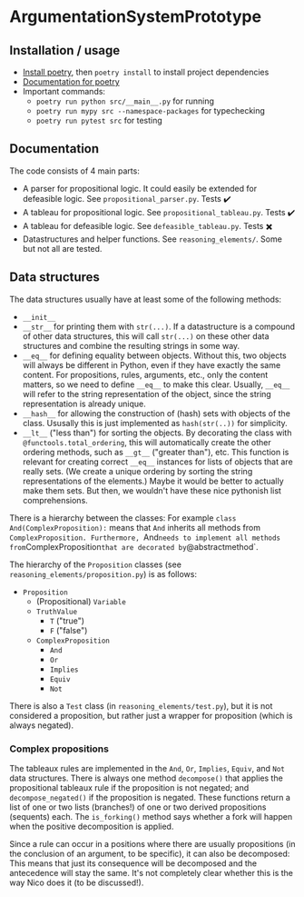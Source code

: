 # ArgumentationSystemPrototype

## Installation / usage

- [Install poetry](https://python-poetry.org/docs/), then `poetry install` to install project dependencies 
- [Documentation for poetry](https://python-poetry.org/docs/basic-usage/)
- Important commands:
  - `poetry run python src/__main__.py` for running
  - `poetry run mypy src --namespace-packages` for typechecking
  - `poetry run pytest src` for testing

## Documentation

The code consists of 4 main parts:
- A parser for propositional logic. It could easily be extended for defeasible logic. See `propositional_parser.py`. Tests ✔️
- A tableau for propositional logic. See `propositional_tableau.py`. Tests ✔️
- A tableau for defeasible logic. See `defeasible_tableau.py`. Tests ✖️
- Datastructures and helper functions. See `reasoning_elements/`. Some but not all are tested.

## Data structures

The data structures usually have at least some of the following methods:
- `__init__`
- `__str__` for printing them with `str(...)`. If a datastructure is a compound of other data structures, this will call `str(...)` on these other data structures and combine the resulting strings in some way.
- `__eq__` for defining equality between objects. Without this, two objects will always be different in Python, even if they have exactly the same content. For propositions, rules, arguments, etc., only the content matters, so we need to define `__eq__` to make this clear. Usually, `__eq__` will refer to the string representation of the object, since the string representation is already unique.
- `__hash__` for allowing the construction of (hash) sets with objects of the class. Ususally this is just implemented as `hash(str(..))` for simplicity.
- `__lt__` ("less than") for sorting the objects. By decorating the class with `@functools.total_ordering`, this will automatically create the other ordering methods, such as `__gt__` ("greater than"), etc. This function is relevant for creating correct `__eq__` instances for lists of objects that are really sets. (We create a unique ordering by sorting the string representations of the elements.) Maybe it would be better to actually make them sets. But then, we wouldn't have these nice pythonish list comprehensions.

There is a hierarchy between the classes: For example `class And(ComplexProposition):` means that `And` inherits all methods from `ComplexProposition. Furthermore, `And` needs to implement all methods from `ComplexProposition` that are decorated by `@abstractmethod`.

The hierarchy of the `Proposition` classes (see `reasoning_elements/proposition.py`) is as follows:

- `Proposition`
  - (Propositional) `Variable`
  - `TruthValue`
    - `T` ("true")
    - `F` ("false")
  - `ComplexProposition`
    - `And`
    - `Or`
    - `Implies`
    - `Equiv`
    - `Not`

There is also a `Test` class (in `reasoning_elements/test.py`), but it is not considered a proposition, but rather just a wrapper for proposition (which is always negated).

### Complex propositions

The tableaux rules are implemented in the `And`, `Or`, `Implies`, `Equiv`, and `Not` data structures. There is always one method `decompose()` that applies the propositional tableaux rule if the proposition is not negated; and `decompose_negated()` if the proposition is negated. These functions return a list of one or two lists (branches!) of one or two derived propositions (sequents) each. The `is_forking()` method says whether a fork will happen when the positive decomposition is applied.

Since a rule can occur in a positions where there are usually propositions (in the conclusion of an argument, to be specific), it can also be decomposed: This means that just its consequence will be decomposed and the antecedence will stay the same. It's not completely clear whether this is the way Nico does it (to be discussed!).
